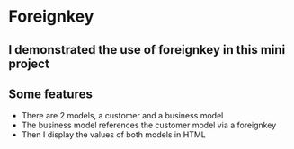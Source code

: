 # Foreignkey

## I demonstrated the use of foreignkey in this mini project

## Some features
- There are 2 models, a customer and a business model
- The business model references the customer model via a foreignkey
- Then I display the values of both models in HTML